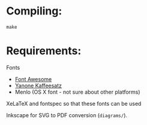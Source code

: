 # Compiling:

```
make
```

# Requirements:

Fonts

* [Font Awesome](http://fortawesome.github.io/Font-Awesome/)
* [Yanone Kaffeesatz](https://www.google.com/fonts#UsePlace:use/Collection:Yanone+Kaffeesatz)
* Menlo (OS X font - not sure about other platforms)

XeLaTeX and fontspec so that these fonts can be used

Inkscape for SVG to PDF conversion (`diagrams/`).
